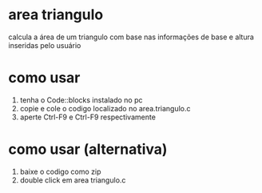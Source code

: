 # area triangulo
calcula a área de um triangulo com base nas informações de base e altura inseridas pelo usuário

# como usar
1. tenha o Code::blocks instalado no pc
2. copie e cole o codigo localizado no area.triangulo.c
3. aperte Ctrl-F9 e Ctrl-F9 respectivamente

 # como usar (alternativa)
 1. baixe o codigo como zip
 2. double click em area triangulo.c
